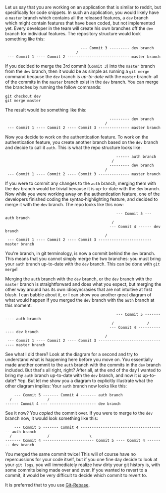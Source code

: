 Let us say that you are working on an application that is similar to reddit, but specifically for code snippets. In such an application, you would likely have a `master` branch which contains all the released features, a `dev` branch which might contain features that have been coded, but not implemented yet. Every developer in the team will create his own branches off the `dev` branch for individual features. The repository structure would look something like this:
                               
```
                                  --- Commit 3 --------- dev branch 
                                /
 --- Commit 1 ---- Commit 2 ---------------------------- master branch
```

If you decided to merge the 3rd commit (`Commit 3`) into the `master` branch from the `dev` branch, then it would be as simple as running a `git merge` command because the `dev` branch is *up-to-date* with the `master` branch: all of the commits in the `master` branch exist in the `dev` branch. You can merge the branches by running the follow commands:
```
git checkout dev
git merge master
```
The result would be something like this:

```
                                               --------- dev branch 
                                             /
 --- Commit 1 ---- Commit 2 ---- Commit 3 -------------- master branch
```

Now you decide to work on the authentication feature. To work on the authentication feature, you create another branch based on the `dev` branch and decide to call it `auth`. This is what the repo structure looks like:

```
                                                  ------ auth branch
                                                /
                                               --------- dev branch 
                                             /
 --- Commit 1 ---- Commit 2 ---- Commit 3 -------------- master branch
```

If you were to commit any changes to the `auth` branch, merging them with the `dev` branch would be trivial because it is up-to-date with the `dev` branch. Now while you were working away on the authentication feature, one of the developers finished coding the syntax-highlighting feature, and decided to merge it with the `dev` branch. The repo looks like this now:

```
                                                  --- Commit 5 --- auth branch
                                                /
                                               --- Commit 4 ------ dev branch 
                                             /
 --- Commit 1 ---- Commit 2 ---- Commit 3 ------------------------ master branch
```

You're branch, in git terminology, is now a commit behind the `dev` branch. This means that you cannot simply merge the two branches: you must bring your `auth` branch up-to-date with the `dev` branch. This can be done with `git merge`!

Merging the `auth` branch with the `dev` branch, or the `dev` branch with the `master` branch is straightforward and does what you expect, but merging the other way around has its own idiosyncrasies that are not intuitive at first blush. I can babble about it, or I can show you another great diagram of what would happen if you merged the `dev` branch with the `auth` branch at this moment:

```
                                                  --- Commit 5 ----------- auth branch
                                                /               /
                                               --- Commit 4 -------------- dev branch 
                                             /
 --- Commit 1 ---- Commit 2 ---- Commit 3 -------------------------------- master branch
```

See what I did there? Look at the diagram for a second and try to understand what is happening here before you move on. You essentially made another commit to the `auth` branch with the commits in the `dev` branch included. But that's all right, right? After all, at the end of the day I wanted to bring my `auth` branch up-to-date with the `dev` branch, and now it *is* up-to-date? Yep. But let me show you a diagram to explicitly illustrate what the other diagram implies: Your `auth` branch now looks like this:

```
    --- Commit 5 ------- Commit 4 ------- auth branch
  /                /
------ Commit 4 --- --------------------- dev branch
```

See it now? You *copied* the commit over. If you were to merge to the `dev` branch now, it would look something like this:

```
    --- Commit 5 ------- Commit 4 -------------------------------------- auth branch
  /                /                  \
------- Commit 4 ----------------------- Commit 5 ---- Commit 4 -------- dev branch
```

You merged the same commit twice! This will of course have no repercussions for your code itself, but if you one fine day decide to look at your `git logs`, you will immediately realize how dirty your git history is, with some commits being made over and over. If you wanted to revert to a commit, it would be very difficult to decide which commit to revert to.

It is preferred that to you use [Git-Rebase](Git-Rebase).
